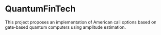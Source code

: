 # QuantumFinTech
This project proposes an implementation of American call options based on gate-based quantum computers using amplitude estimation. 
